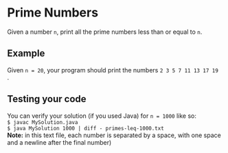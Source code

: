 # Prime Numbers
Given a number `n`, print all the prime numbers less than or equal to `n`.
## Example
Given `n = 20`, your program should print the numbers `2 3 5 7 11 13 17 19 ` .
## Testing your code
You can verify your solution (if you used Java) for `n = 1000` like so:<br>
```$ javac MySolution.java```<br>
```$ java MySolution 1000 | diff - primes-leq-1000.txt```<br>
__Note:__ in this text file, each number is separated by a space, with one space and a newline after the final number)